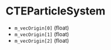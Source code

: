 # CTEParticleSystem

* `m_vecOrigin[0]` (float)
* `m_vecOrigin[1]` (float)
* `m_vecOrigin[2]` (float)